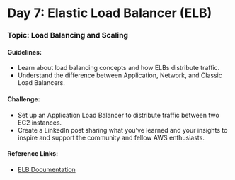 # **Day 7: Elastic Load Balancer (ELB)**
### Topic: Load Balancing and Scaling
#### Guidelines:
- Learn about load balancing concepts and how ELBs distribute traffic.
- Understand the difference between Application, Network, and Classic Load Balancers.

#### Challenge:
- Set up an Application Load Balancer to distribute traffic between two EC2 instances.
- Create a LinkedIn post sharing what you’ve learned and your insights to inspire and support the community and fellow AWS enthusiasts.

#### Reference Links:
- [ELB Documentation](https://docs.aws.amazon.com/elasticloadbalancing)